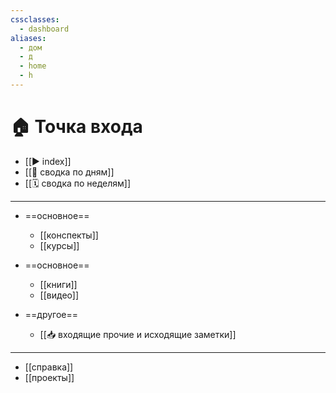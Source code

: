 ```yaml
---
cssclasses:
  - dashboard
aliases:
  - дом
  - д
  - home
  - h
---
```


# 🏠 Точка входа

- [[▶️ index]]
- [[📅 сводка по дням]]
- [[🗓️ сводка по неделям]]

---
- ==основное==
	- [[конспекты]]
	- [[курсы]]
- ==основное==
	- [[книги]]
	- [[видео]]

- ==другое==
	- [[📥 входящие прочие и исходящие заметки]]
---
- [[справка]]
- [[проекты]]
